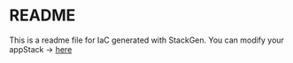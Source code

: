# README
This is a readme file for IaC generated with StackGen.
You can modify your appStack -> [here](http://main.dev.stackgen.com/appstacks/9b244fb1-07e1-4cab-8cbc-6031d5dc5246)
